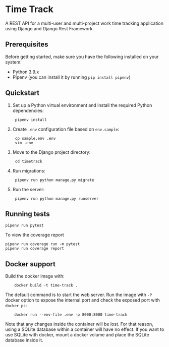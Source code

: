 # Time Track

A REST API for a multi-user and multi-project work time tracking
application using Django and Django Rest Framework.

## Prerequisites

Before getting started, make sure you have the following installed on your system:

-   Python 3.9.x
-   Pipenv (you can install it by running `pip install pipenv`)

## Quickstart

1. Set up a Python virtual environment and install the required Python dependencies:

        pipenv install

2. Create `.env` configuration file based on `env.sample`:

        cp sample.env .env
        vim .env

3. Move to the Django project directory:

        cd timetrack

5. Run migrations:

        pipenv run python manage.py migrate

6. Run the server:

        pipenv run python manage.py runserver


## Running tests

    pipenv run pytest

To view the coverage report

    pipenv run coverage run -m pytest
    pipenv run coverage report

## Docker support

Build the docker image with:

        docker build -t time-track .

The default command is to start the web server. Run the image
with `-P` docker option to expose the internal port and check the exposed
port with `docker ps`:

        docker run --env-file .env -p 8000:8000 time-track

Note that any changes inside the container will be lost. For that reason, using a SQLite database within a container will
have no effect. If you want to use SQLite with docker, mount a docker volume and place the SQLite database inside it.
